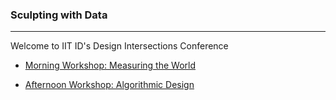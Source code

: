 ### Sculpting with Data 

-----

Welcome to IIT ID's Design Intersections Conference

- [Morning Workshop: Measuring the World](morning.md)

- [Afternoon Workshop: Algorithmic Design](afternoon.md)

